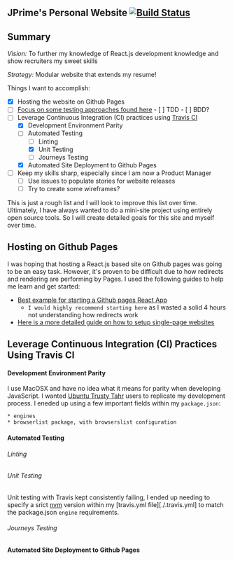 ## JPrime's Personal Website [![Build Status](https://travis-ci.org/JoshuaTPritchett/website.svg?branch=master)](https://travis-ci.org/JoshuaTPritchett/website)

## Summary

*Vision:* To further my knowledge of React.js development knowledge and show recruiters my sweet skills

*Strategy:* Modular website that extends my resume!


Things I want to accomplish:
- [X] Hosting the website on Github Pages
- [ ] [Focus on some testing approaches found here](https://content.pivotal.io/blog/testing-strategies)
      - [ ] TDD
      - [ ] BDD?
- [ ] Leverage Continuous Integration (CI) practices using [Travis CI](https://travis-ci.org/)
    - [X] Development Environment Parity
    - [ ] Automated Testing
       - [ ] Linting
       - [X] Unit Testing
       - [ ] Journeys Testing
    - [X] Automated Site Deployment to Github Pages
- [ ] Keep my skills sharp, especially since I am now a Product Manager
    - [ ] Use issues to populate stories for website releases
    - [ ] Try to create some wireframes?

This is just a rough list and I will look to improve this list over time.  Ultimately, I have always wanted to do a mini-site project using entirely open source tools. So I will create detailed goals for this site and myself over time.

## Hosting on Github Pages

I was hoping that hosting a React.js based site on Github pages was going to be an easy task. However, it's proven to be difficult due to how redirects and rendering are performing by Pages. I used the following guides to help me learn and get started:

* [Best example for starting a Github pages React App](https://github.com/firstcontributions/firstcontributions.github.io)
   * `I would highly recommend starting here` as I wasted a solid 4 hours not understanding how redirects work
* [Here is a more detailed guide on how to setup single-page websites](https://github.com/rafrex/spa-github-pages)



## Leverage Continuous Integration (CI) Practices Using Travis CI

#### Development Environment Parity

I use MacOSX and have no idea what it means for parity when developing JavaScript. I wanted [Ubuntu Trusty Tahr](http://releases.ubuntu.com/14.04/) users to replicate my development process. I eneded up using a few important fields within my `package.json`:

```
* engines
* browserlist package, with browserslist configuration
``` 

#### Automated Testing

###### Linting

###### Unit Testing

Unit testing with Travis kept consistently failing, I ended up needing to specify a srict [nvm](https://github.com/creationix/nvm) version within my [travis.yml file][./.travis.yml] to match the package.json `engine` requirements.

###### Journeys Testing

#### Automated Site Deployment to Github Pages
